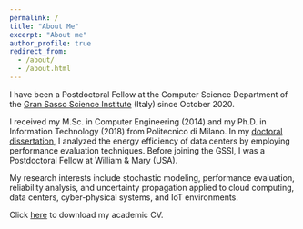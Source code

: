 ```yaml
---
permalink: /
title: "About Me"
excerpt: "About me"
author_profile: true
redirect_from: 
  - /about/
  - /about.html
---
```


I have been a Postdoctoral Fellow at the Computer Science Department of the [Gran Sasso Science Institute](https://www.gssi.it/) (Italy) since October 2020.

I received my M.Sc. in Computer Engineering (2014) and my Ph.D. in Information Technology (2018) from Politecnico di Milano. In my [doctoral dissertation](https://www.politesi.polimi.it/bitstream/10589/137637/1/PINCIROLI_thesis_PhD.pdf), I analyzed the energy efficiency of data centers by employing performance evaluation techniques. Before joining the GSSI, I was a Postdoctoral Fellow at William & Mary (USA).

My research interests include stochastic modeling, performance evaluation, reliability analysis, and uncertainty propagation applied to cloud computing, data centers, cyber-physical systems, and IoT environments.

Click [here](https://drive.google.com/file/d/1Az78RBd225-QmhYp3E_A4l38ExKmnFjd/view) to download my academic CV.

